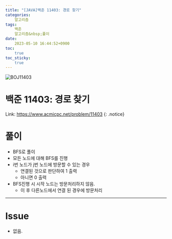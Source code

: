 ```yaml
---
title: "[JAVA]백준 11403: 경로 찾기"
categories:
    알고리즘
tags:
    백준
    알고리즘&nbsp;풀이
date:
    2023-05-10 16:44:52+0900
toc:
    true
toc_sticky:
    true
---
```

![BOJ11403](https://github.com/cuzzzu1318/cuzzzu1318.github.io/assets/77597885/bc3605fa-be44-4edd-81be-aa61efce40f9)

# 백준 11403: 경로 찾기
Link: <https://www.acmicpc.net/problem/11403>
{: .notice}


# 풀이
* BFS로 풀이
* 모든 노드에 대해 BFS를 진행
* i번 노드가 j번 노드에 방문할 수 있는 경우
  * 연결된 것으로 판단하여 1 출력
  * 아니면 0 출력
* BFS진행 시 시작 노드는 방문처리하지 않음.
  * 이 후 다른노드에서 연결 된 경우에 방문처리

<script src="https://gist.github.com/cuzzzu1318/db236482cb325be9711c54d6ddec1372.js"></script>
***

# Issue

* 없음.